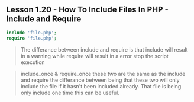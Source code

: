 ## Lesson 1.20 - How To Include Files In PHP - Include and Require

```php
include 'file.php';
require 'file.php';
```

> The differance between include and require is that include will result in a
> warning while require will result in a error stop the script execution

> include_once & require_once these two are the same as the include and require
> the differance between being that these two will only include the file if it hasn't
> been included already. That file is being only include one time this can be useful.